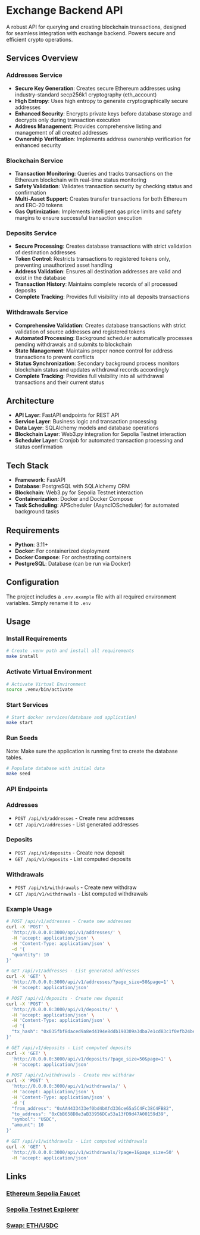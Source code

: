 # Exchange Backend API

A robust API for querying and creating blockchain transactions, 
designed for seamless integration with exchange backend. 
Powers secure and efficient crypto operations.

## Services Overview
### Addresses Service

- **Secure Key Generation**: Creates secure Ethereum addresses using industry-standard secp256k1 cryptography (eth_account)
- **High Entropy**: Uses high entropy to generate cryptographically secure addresses
- **Enhanced Security**: Encrypts private keys before database storage and decrypts only during transaction execution
- **Address Management**: Provides comprehensive listing and management of all created addresses
- **Ownership Verification**: Implements address ownership verification for enhanced security

### Blockchain Service

- **Transaction Monitoring**: Queries and tracks transactions on the Ethereum blockchain with real-time status monitoring
- **Safety Validation**: Validates transaction security by checking status and confirmation
- **Multi-Asset Support**: Creates transfer transactions for both Ethereum and ERC-20 tokens
- **Gas Optimization**: Implements intelligent gas price limits and safety margins to ensure successful transaction execution

### Deposits Service

- **Secure Processing**: Creates database transactions with strict validation of destination addresses
- **Token Control**: Restricts transactions to registered tokens only, preventing unauthorized asset handling
- **Address Validation**: Ensures all destination addresses are valid and exist in the database
- **Transaction History**: Maintains complete records of all processed deposits
- **Complete Tracking**: Provides full visibility into all deposits transactions

### Withdrawals Service

- **Comprehensive Validation**: Creates database transactions with strict validation of source addresses and registered tokens
- **Automated Processing**: Background scheduler automatically processes pending withdrawals and submits to blockchain
- **State Management**: Maintains proper nonce control for address transactions to prevent conflicts
- **Status Synchronization**: Secondary background process monitors blockchain status and updates withdrawal records accordingly
- **Complete Tracking**: Provides full visibility into all withdrawal transactions and their current status

## Architecture
- **API Layer**: FastAPI endpoints for REST API
- **Service Layer**: Business logic and transaction processing
- **Data Layer**: SQLAlchemy models and database operations
- **Blockchain Layer**: Web3.py integration for Sepolia Testnet interaction
- **Scheduler Layer**: Cronjob for automated transaction processing and status confirmation

## Tech Stack
- **Framework**: FastAPI
- **Database**: PostgreSQL with SQLAlchemy ORM
- **Blockchain**: Web3.py for Sepolia Testnet interaction
- **Containerization**: Docker and Docker Compose
- **Task Scheduling**: APScheduler (AsyncIOScheduler) for automated background tasks

## Requirements

- **Python**: 3.11+
- **Docker**: For containerized deployment
- **Docker Compose**: For orchestrating containers
- **PostgreSQL**: Database (can be run via Docker)

## Configuration
The project includes a `.env.example` file 
with all required environment variables. Simply rename it to `.env`

## Usage

### Install Requirements
```bash
# Create .venv path and install all requirements
make install
```

### Activate Virtual Environment
```bash
# Activate Virtual Environment
source .venv/bin/activate
```

### Start Services
```bash
# Start docker services(database and application)
make start
```

### Run Seeds
Note: Make sure the application is running first to create the database tables.
```bash
# Populate database with initial data
make seed
```

### API Endpoints

### Addresses
- `POST /api/v1/addresses` - Create new addresses
- `GET /api/v1/addresses` - List generated addresses

### Deposits
- `POST /api/v1/deposits` - Create new deposit
- `GET /api/v1/deposits` - List computed deposits

### Withdrawals
- `POST /api/v1/withdrawals` - Create new withdraw
- `GET /api/v1/withdrawals` - List computed withdrawals

### Example Usage
```bash
# POST /api/v1/addresses - Create new addresses
curl -X 'POST' \
  'http://0.0.0.0:3000/api/v1/addresses/' \
  -H 'accept: application/json' \
  -H 'Content-Type: application/json' \
  -d '{
  "quantity": 10
}'

# GET /api/v1/addresses - List generated addresses
curl -X 'GET' \
  'http://0.0.0.0:3000/api/v1/addresses/?page_size=50&page=1' \
  -H 'accept: application/json'

# POST /api/v1/deposits - Create new deposit
curl -X 'POST' \
  'http://0.0.0.0:3000/api/v1/deposits/' \
  -H 'accept: application/json' \
  -H 'Content-Type: application/json' \
  -d '{
  "tx_hash": "0x035fbf8daced9a8ed4194e8ddb190309a3dba7e1cd83c1f0efb24bee73645877"
}'

# GET /api/v1/deposits - List computed deposits
curl -X 'GET' \
  'http://0.0.0.0:3000/api/v1/deposits/?page_size=50&page=1' \
  -H 'accept: application/json'

# POST /api/v1/withdrawals - Create new withdraw
curl -X 'POST' \
  'http://0.0.0.0:3000/api/v1/withdrawals/' \
  -H 'accept: application/json' \
  -H 'Content-Type: application/json' \
  -d '{
  "from_address": "0xAA4433433ef0bd4bAfd336ce65a5C4Fc38C4FB82",
  "to_address": "0xCbB658D8e3aB33956DCa53a13fD9d47A00159d39",
  "symbol": "USDC",
  "amount": 10
}'

# GET /api/v1/withdrawals - List computed withdrawals
curl -X 'GET' \
  'http://0.0.0.0:3000/api/v1/withdrawals/?page=1&page_size=50' \
  -H 'accept: application/json'
```
## Links
### [Ethereum Sepolia Faucet](https://sepolia-faucet.pk910.de/#/)
### [Sepolia Testnet Explorer](https://sepolia.etherscan.io/)
### [Swap: ETH/USDC](https://app.uniswap.org/explore/tokens/ethereum_sepolia/0x1c7D4B196Cb0C7B01d743Fbc6116a902379C7238?inputCurrency=NATIVE&outputCurrency=0x1c7D4B196Cb0C7B01d743Fbc6116a902379C7238)